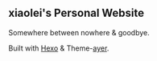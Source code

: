## xiaolei's Personal Website

Somewhere between nowhere & goodbye.

Built with [Hexo](https://hexo.io/) & Theme-[ayer](https://github.com/Shen-Yu/hexo-theme-ayer).

